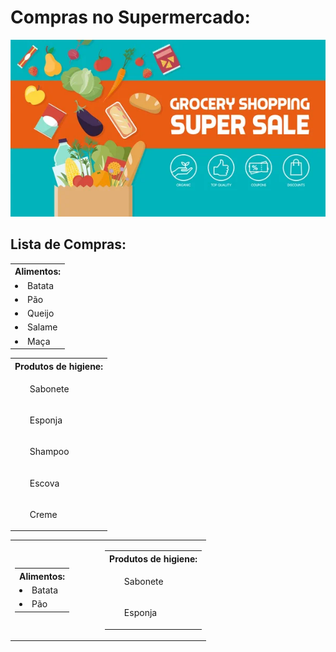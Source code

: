 
<h1> Compras no Supermercado: </h1>
<p align="center"> <img src="/assets/banner.jpg" alt="lista_sup" /> </p>

## Lista de Compras:
<p>
<table>
<tr><th> Alimentos:</th><tr>
<tr><td><li> Batata</li></td></tr>
<tr><td><li> Pão</li></td></tr>
<tr><td><li> Queijo</li></td></tr>
<tr><td><li> Salame</li></td></tr>
<tr><td><li> Maça</li></td></tr>

<p>
<table>
<tr><th> Produtos de higiene:</th><tr>
<tr><td><ul> Sabonete</ul></td></tr>
<tr><td><ul> Esponja</ul></td></tr>
<tr><td><ul> Shampoo</ul></td></tr>
<tr><td><ul> Escova</ul></td></tr>
<tr><td><ul> Creme</ul></td></tr>
</table>
</p>



<table>
  <tr>
    <td>

<!-- Tabela 1 -->
<table>
  <tr><th> Alimentos:</th></tr>
  <tr><td><li> Batata</li></td></tr>
  <tr><td><li> Pão</li></td></tr>
</table>

   </td>
    <td style="padding-left: 50px;">
    
<!-- Tabela 2 -->
<table>
  <tr><th> Produtos de higiene:</th></tr>
  <tr><td><ul> Sabonete</ul></td></tr>
  <tr><td><ul> Esponja</ul></td></tr>
</table>


  </tr>
</table>